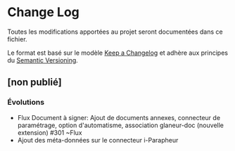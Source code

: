 # Change Log

Toutes les modifications apportées au projet seront documentées dans ce fichier.

Le format est basé sur le modèle [Keep a Changelog](http://keepachangelog.com/) 
et adhère aux principes du [Semantic Versioning](http://semver.org/).

## [non publié]


### Évolutions

- Flux Document à signer: Ajout de documents annexes, connecteur de paramétrage, option d'automatisme, association glaneur-doc (nouvelle extension) #301 ~Flux
- Ajout des méta-données sur le connecteur i-Parapheur
